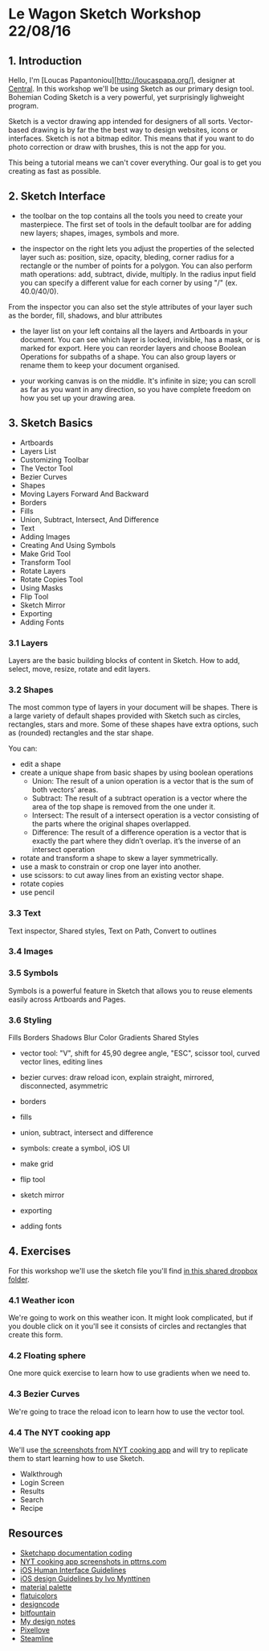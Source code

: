 # Le Wagon Sketch Workshop 22/08/16

## 1. Introduction
Hello, I'm [Loucas Papantoniou][http://loucaspapa.org/], designer at [Central](http://central.team/). 
In this workshop we'll be using Sketch as our primary design tool. Bohemian Coding Sketch is a very powerful, yet surprisingly lighweight program. 

Sketch is a vector drawing app intended for designers of all sorts. Vector-based drawing is by far the the best way to design websites, icons or interfaces. Sketch is not a bitmap editor. This means that if you want to do photo correction or draw with brushes, this is not the app for you.

This being a tutorial means we can't cover everything. Our goal is to get you creating as fast as possible.

## 2. Sketch Interface
* the toolbar on the top contains all the tools you need to create your masterpiece. The first set of tools in the default toolbar are for adding new layers; shapes, images, symbols and more.

* the inspector on the right lets you adjust the properties of the selected layer such as: position, size, opacity, bleding, corner radius for a rectangle or the number of points for a polygon. You can also perform math operations: add, subtract, divide, multiply.  In the radius input field you can specify a different value for each corner by using "/" (ex. 40.0/40/0).

From the inspector you can also set the style attributes of your layer such as the border, fill, shadows, and blur attributes

* the layer list on your left contains all the layers and Artboards in your document. You can see which layer is locked, invisible, has a mask, or is marked for export. Here you can reorder layers and choose Boolean Operations for subpaths of a shape. You can also group layers or rename them to keep your document organised.

* your working canvas is on the middle. It's infinite in size; you can scroll as far as you want in any direction, so you have complete freedom on how you set up your drawing area.

## 3. Sketch Basics
- Artboards
- Layers List 
- Customizing Toolbar
- The Vector Tool
- Bezier Curves
- Shapes
- Moving Layers Forward And Backward
- Borders
- Fills
- Union, Subtract, Intersect, And Difference
- Text
- Adding Images
- Creating And Using Symbols
- Make Grid Tool
- Transform Tool
- Rotate Layers
- Rotate Copies Tool
- Using Masks
- Flip Tool
- Sketch Mirror
- Exporting
- Adding Fonts

### 3.1 Layers
Layers are the basic building blocks of content in Sketch.
How to add, select, move, resize, rotate and edit layers. 

### 3.2 Shapes
The most common type of layers in your document will be shapes.
There is a large variety of default shapes provided with Sketch such as circles, rectangles, stars and more. Some of these shapes have extra options, such as (rounded) rectangles and the star shape.

You can:
* edit a shape
* create a unique shape from basic shapes by using boolean operations
	* Union: The result of a union operation is a vector that is the sum of both vectors’ areas.
	* Subtract: The result of a subtract operation is a vector where the area of the top shape is removed from the one under it.
	* Intersect: The result of a intersect operation is a vector consisting of the parts where the original shapes overlapped.
	* Difference: The result of a difference operation is a vector that is exactly the part where they didn’t overlap. it’s the inverse of an intersect operation
* rotate and transform a shape to skew a layer symmetrically.
* use a mask to constrain or crop one layer into another.
* use scissors: to cut away lines from an existing vector shape. 
* rotate copies
* use pencil

### 3.3 Text
Text inspector, Shared styles, Text on Path, Convert to outlines

### 3.4 Images

### 3.5 Symbols
Symbols is a powerful feature in Sketch that allows you to reuse elements easily across Artboards and Pages.

### 3.6 Styling
Fills
Borders
Shadows
Blur
Color
Gradients
Shared Styles

* vector tool: "V", shift for 45,90 degree angle, "ESC", scissor tool, curved vector lines, editing lines
* bezier curves: draw reload icon, explain straight, mirrored, disconnected, asymmetric
* borders
* fills
* union, subtract, intersect and difference
* symbols: create a symbol, iOS UI
* make grid

* flip tool
* sketch mirror
* exporting
* adding fonts

## 4. Exercises
For this workshop we'll use the sketch file you'll find [in this shared dropbox folder](https://www.dropbox.com/sh/e5j5k77zo268fni/AABzqrpuVz9M4XTj2H60_S_6a?dl=0). 

### 4.1 Weather icon
We're going to work on this weather icon. It might look complicated, but if you double click on it you'll see it consists of circles and rectangles that create this form. 

### 4.2 Floating sphere
One more quick exercise to learn how to use gradients when we need to. 

### 4.3 Bezier Curves
We're going to trace the reload icon to learn how to use the vector tool. 

### 4.4 The NYT cooking app
We'll use [the screenshots from NYT cooking app](http://pttrns.com/applications/408) and will try to replicate them to start learning how to use Sketch. 

* Walkthrough
* Login Screen
* Results
* Search
* Recipe

## Resources
* [Sketchapp documentation coding](https://www.sketchapp.com/learn/documentation/)
* [NYT cooking app screenshots in pttrns.com](http://pttrns.com/applications/408)
* [iOS Human Interface Guidelines](https://developer.apple.com/ios/human-interface-guidelines/visual-design/animation/)
* [iOS design Guidelines by Ivo Mynttinen](http://ivomynttinen.com/blog/ios-design-guidelines)
* [material palette](https://www.materialpalette.com/)
* [flatuicolors](https://flatuicolors.com/)
* [designcode](https://designcode.io/sketch)
* [bitfountain](https://www.bitfountain.io)
* [My design notes](https://github.com/loucaspapa/design-notes/blob/master/design-notes.md)
* [Pixellove](https://www.pixellove.com/free-icons)
* [Steamline](http://www.streamlineicons.com/)
